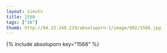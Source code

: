 ```yaml
--- 
layout: sieutv
title: 1568
tags: ["1k"]
thumb: http://94.23.248.219/absoluporn-1/image/002/1568.jpg
---
```

{% include absoluporn key="1568" %} 
